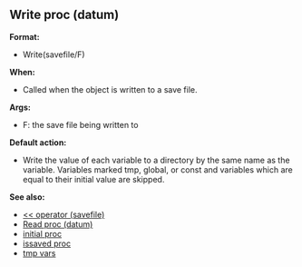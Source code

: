 ## Write proc (datum)

**Format:**
+   Write(savefile/F)
<!-- -->
**When:**
+   Called when the object is written to a save file.
<!-- -->
**Args:**
+   F: the save file being written to
<!-- -->
**Default action:**
+   Write the value of each variable to a directory by the same name as
    the variable. Variables marked tmp, global, or const and variables
    which are equal to their initial value are skipped.

**See also:**
+   [\<\< operator (savefile)](/ref/savefile/operator/%3c%3c.md) 
+   [Read proc (datum)](/ref/datum/proc/Read.md) 
+   [initial proc](/ref/proc/initial.md) 
+   [issaved proc](/ref/proc/issaved.md) 
+   [tmp vars](/ref/var/tmp.md) <!-- -->